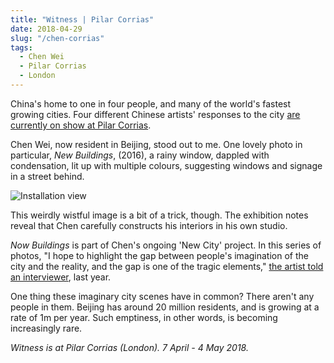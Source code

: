 ```yaml
---
title: "Witness | Pilar Corrias"
date: 2018-04-29
slug: "/chen-corrias"
tags:
  - Chen Wei
  - Pilar Corrias
  - London
---
```


China's home to one in four people, and many of the world's fastest growing cities. Four different Chinese artists' responses to the city [are currently on show at Pilar Corrias](http://www.pilarcorrias.com/exhibitions/witness-chen-wei-cui-jie-hao-jingban-zhang-ruyi/).

Chen Wei, now resident in Beijing, stood out to me. One lovely photo in particular, _New Buildings_, (2016), a rainy window, dappled with condensation, lit up with multiple colours, suggesting windows and signage in a street behind.

![Installation view](/chen-corrias.jpg)

This weirdly wistful image is a bit of a trick, though. The exhibition notes reveal that Chen carefully constructs his interiors in his own studio.

_Now Buildings_ is part of Chen's ongoing 'New City' project. In this series of photos, "I hope to highlight the gap between people's imagination of the city and the reality, and the gap is one of the tragic elements," [the artist told an interviewer](https://ocula.com/magazine/conversations/chen-wei/), last year.

One thing these imaginary city scenes have in common? There aren't any people in them. Beijing has around 20 million residents, and is growing at a rate of 1m per year. Such emptiness, in other words, is becoming increasingly rare.

_Witness is at Pilar Corrias (London). 7 April - 4 May 2018._
